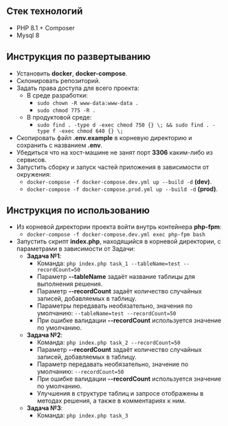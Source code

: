 ## Стек технологий
- PHP 8.1 + Composer
- Mysql 8

## Инструкция по развертыванию
- Установить **docker**, **docker-compose**.
- Склонировать репозиторий.
- Задать права доступа для всего проекта:
  - В среде разработки:
    - ```sudo chown -R www-data:www-data .```
    - ```sudo chmod 775 -R .```
  - В продуктовой среде:
    - ```sudo find . -type d -exec chmod 750 {} \; && sudo find . -type f -exec chmod 640 {} \;```
- Скопировать файл **.env.example** в корневую директорию и сохранить с названием **.env**.
- Убедиться что на хост-машине не занят порт **3306** каким-либо из сервисов.
- Запустить сборку и запуск частей приложения в зависимости от окружения:
  - ```docker-compose -f docker-compose.dev.yml up --build -d``` **(dev)**.
  - ```docker-compose -f docker-compose.prod.yml up --build -d``` **(prod)**.

## Инструкция по использованию
- Из корневой директории проекта войти внутрь контейнера **php-fpm**:   
  - ```docker-compose -f docker-compose.dev.yml exec php-fpm bash```
- Запустить скрипт **index.php**, находящийся в корневой директории, с параметрами в зависимости от Задачи:
  - **Задача №1**:
    - Команда: ```php index.php task_1 --tableName=test --recordCount=50```
    - Параметр **--tableName** задаёт название таблицы для выполнения решения.
    - Параметр **--recordCount** задаёт количество случайных записей, добавляемых в таблицу.
    - Параметры передавать необязательно, значения по умолчанию: ```--tableName=test --recordCount=50```
    - При ошибке валидации **--recordCount** используется значение по умолчанию.
  - **Задача №2**:
    - Команда: ```php index.php task_2 --recordCount=50```
    - Параметр **--recordCount** задаёт количество случайных записей, добавляемых в таблицу.
    - Параметр передавать необязательно, значение по умолчанию: ```--recordCount=50```
    - При ошибке валидации **--recordCount** используется значение по умолчанию.
    - Улучшения в структуре таблиц и запросе отображены в методах решения, а также в комментариях к ним.
  - **Задача №3**:   
    - Команда: ```php index.php task_3```
